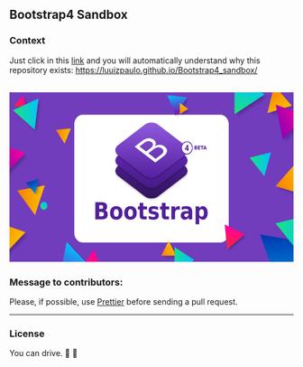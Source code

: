 ## Bootstrap4 Sandbox

### Context 
Just click in this [link](https://luuizpaulo.github.io/Bootstrap4_sandbox/) and you will 
automatically understand why this repository exists: 
https://luuizpaulo.github.io/Bootstrap4_sandbox/

<p align="center"> 
  <br>
  <img src="bootstrap4.jpg" alt="Check all the effects possible with Bootstrap 4" width='550' height='300'>
  <br>
</p>

### Message to contributors:
Please, if possible, use [Prettier](https://prettier.io/) before sending a pull request.
___
### License
You can drive. :blue_car: :car: 
